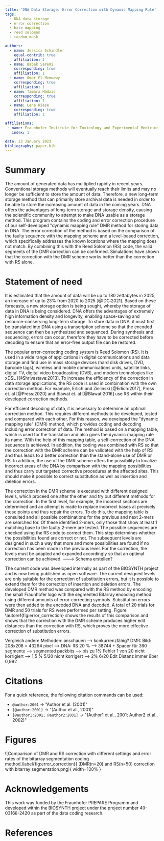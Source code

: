 ```yaml
---
title: 'DNA Data Storage: Error Correction with Dynamic Mapping Rule'
tags:
  - DNA data storage
  - error correction
  - base mapping
  - reed solomon
  - random mask

authors:
  - name: Jessica Schindler
    equal-contrib: true
    affiliation: 1 
  - name: Babak Saremi
    corresponding: true 
    affiliation: 1
  - name: Omar El Menuawy
    corresponding: true 
    affiliation: 1
  - name: Tamara Hadzic
    corresponding: true 
    affiliation: 1
  - name: Lena Wiese
    corresponding: true 
    affiliation: 1

affiliations:
 - name: Fraunhofer Institute for Toxicology and Experimental Medicine (ITEM), Hannover, Germany
   index: 1

date: 23 January 2023
bibliography: paper.bib
---
```


# Summary

The amount of generated data has multiplied rapidly in recent years. Conventional storage methods will eventually reach their limits and may no longer 
be sufficient to store the amount of data. Therefore, a new long-term storage method that can primarily store archival data is needed in order to be able 
to store the increasing amount of data in the coming years. 
DNA offers the advantages of long-term storage and storage density, causing the scientific community to attempt to make DNA usable as a storage method. 
This program contains the coding and error correction procedure of our self-developed "dynamic mapping rule" DMR method for storing data in DNA. 
The error correction of the method is based on the comparison of the faulty sequence with the mapping scheme and a level-based correction, which specifically 
addresses the known locations where the mapping does not match. By combining this with the Reed Solomon (RS) code, the valid segments of the DMR correction can 
be confirmed. Simulations have shown that the correction with the DMR scheme works better than the correction with RS alone. 


# Statement of need 

It is estimated that the amount of data will be up to 180 zettabytes in 2025, an increase 
of up to 23% from 2020 to 2025 [@IDC:2021]. Based on these forecasts, a new storage option is being sought, whereby the storage of data in DNA is being 
considered. DNA offers the advantages of extremely high information density and longevity, enabling space-saving and resource-conserving long-term storage. 
To store data in DNA, it must first be translated into DNA using a transcription scheme so that the encoded sequence can then be synthesized and sequenced.
During synthesis and sequencing, errors can occur, therefore they have to be corrected before decoding to ensure that an error-free output file can be 
restored. 

The popular error-correcting coding system is Reed Solomon (RS). It is used in a wide range of applications in digital communications and data storage and find
use in mass storage devices (hard disk drives, DVD, barcode tags), wireless and mobile communications units, satellite links, digital TV, digital video 
broadcasting (DVB), and modem technologies like xDSL [@Shrivastava:2013]. To increase the efficiency of the correction in data storage applications,
the RS code is used in combination with the own correction method. For example, Erlich and Zielinski [@Erlich:2017], Press et. al [@Press:2020] and 
Blawat et. al [@Blawat:2016] use RS within their developed correction methods.

For efficient decoding of data, it is necessary to determine an optimal correction method. This requires different methods to be developed, tested and 
compared with each other. For this reason, we developed the "dynamic mapping rule" (DMR) method, which provides coding and decoding including error 
correction of data. The method is based on a mapping table, which is used for the translation and also gives 
the dynamic mapping rule its name. With the help of this mapping table, a self-correction of the DNA sequence is achieved. In addition, the coding 
was combined with RS so that the correction with the DMR scheme can be validated with the help of RS and thus leads to a better correction than the 
stand-alone use of DMR or RS. In addition, the use of the DMR scheme offers the possibility to localize incorrect areas of the DNA by comparison with the
mapping possibilities and thus carry out targeted corrective procedures at the affected sites. This should make it possible to correct substitution as well 
as insertion and deletion errors. 

The correction in the DMR scheme is executed with different designed levels, which proceed one after the other and try out different methods for the correction.
In the first level, for example, the incorrect sections are determined and an attempt is made to replace incorrect bases at precisely these points and thus 
repair the errors. To do this, the mapping table is consulted and all possible combinations for the previous and next 2-mers are searched for. Of these 
identified 2-mers, only those that show at least 1 matching base to the faulty 2-mere are tested. The possible sequences are checked using the RS code 
to correct them. This step determines whether the possibilities found are correct or not. The subsequent levels are designed in such a way that more and more 
possibilities are found if no correction has been made in the previous level. For the correction, the levels must be adapted and expanded accordingly so that 
an optimal correction can be achieved.    ---> Schema erstellen?

The current code was developed internally as part of the BIOSYNTH project and is now being published as open software. The current designed levels are only 
suitable for the correction of substitution errors, but it is possible to extend them for the correction of insertion and deletion errors. 
The developed DMR method was compared with the RS method by encoding the small Fraunhofer logo with the segmented Bitarray encoding method using different 
amounts of error-correcting symbols. Substitution errors were then added to the encoded DNA and decoded. A total of 20 trials for DMR and 50 trials for RS 
were performed per setting. Figure \autoref{fig:error_correction} shows the results of this comparison and shows that the correction with the DMR scheme 
produces higher edit distances than the correction with RS, which proves the more effective correction of substitution errors. 


Vergleich andere Methoden: anschauen --> konkurrenzfähig?
DMR: Bild: 208x208 = 43264 pixel --> DNA: RS 20 % --> 38744 + Spacer für 360 segmente  --> segmented packbits
--> bis zu 1% Fehler 1 von 20 nicht korrigiert --> 1,5 % 5/20 nicht korrigert   --> 2% 6/20  Edit Distanz immer über 0,992


# Citations

For a quick reference, the following citation commands can be used:
- `@author:2001`  ->  "Author et al. (2001)"
- `[@author:2001]` -> "(Author et al., 2001)"
- `[@author1:2001; @author2:2001]` -> "(Author1 et al., 2001; Author2 et al., 2002)"

# Figures

![Comparison of DMR and RS correction with different settings and error rates of the bitarray segmentation coding method.\label{fig:error_correction}]
(DMR(n=20) and RS(n=50) correction with bitarray segmentation.png){ width=100% }

# Acknowledgements

This work was funded by the Fraunhofer PREPARE Programm and developed within the BIOSYNTH project under the project number 40-03168-2420 as part of the data 
coding research.

# References